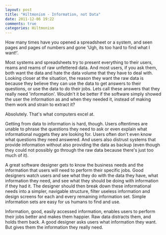 ```yaml
---
layout: post
title: "Hiltmonism - Information, not Data"
date: 2011-12-06 19:22
comments: true
categories: Hiltmonism
---
```


How many times have you opened a spreadsheet or a system, and seen pages and pages of numbers and gone 'Ugh, its too hard to find what I want!'. 

Most systems and spreadsheets try to present everything to their users, reams and reams of raw unfettered data. And most users, if you ask them, both want the data and hate the data volume that they have to deal with. Looking closer at the situation, the reason they want the raw data is because they believe they can use the data to get answers to their questions, or use the data to do their jobs. Lets call these answers that they really need 'information'.  Wouldn't it be better if the software simply showed the user the information as and when they needed it, instead of making them work and strain to extract it?

Absolutely. That's what computers excel at.

Getting from data to information is hard, though. Users oftentimes are unable to phrase the questions they need to ask or even explain what informational nuggets they are looking for. Users often don't even know what questions they need answered. And users also distrust systems that provide information without also providing the data as backup (even though they could not possibly go through the raw data because there's just too much of it).

A great software designer gets to know the business needs and the information that users will need to perform their specific jobs. Good designers watch users and see what they do with the data they have, what information they need, and see what they should be doing with information if they had it. The designer should then break down these informational needs into a simpler, navigable structure, filter useless information and design screens for each and every remaining information set. Simple information sets are easy for us humans to find and use.

Information, good, easily accessed information, enables users to perform their jobs better and makes them happier.  Raw data distracts them, and holds them back. A good designer asks users what information they want. But gives them the information they really need.
